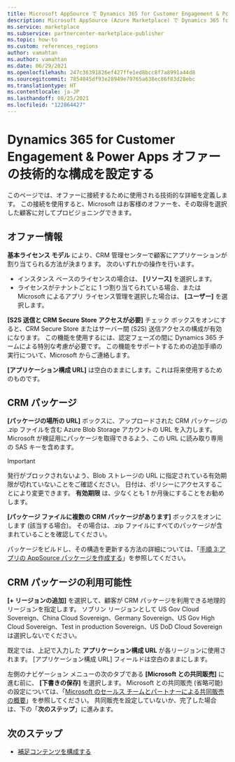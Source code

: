 ```yaml
---
title: Microsoft AppSource で Dynamics 365 for Customer Engagement & Power Apps オファーの技術的な構成を設定する - Azure Marketplace
description: Microsoft AppSource (Azure Marketplace) で Dynamics 365 for Customer Engagement & Power Apps オファーの技術的な構成を設定します。
ms.service: marketplace
ms.subservice: partnercenter-marketplace-publisher
ms.topic: how-to
ms.custom: references_regions
author: vamahtan
ms.author: vamahtan
ms.date: 06/29/2021
ms.openlocfilehash: 247c36391826ef427ffe1ed8bcc8f7a8991a44d8
ms.sourcegitcommit: 7854045df93e28949e79765a638ec86f83d28ebc
ms.translationtype: HT
ms.contentlocale: ja-JP
ms.lasthandoff: 08/25/2021
ms.locfileid: "122864427"
---
```

# <a name="set-up-dynamics-365-for-customer-engagement--power-apps-offer-technical-configuration"></a>Dynamics 365 for Customer Engagement & Power Apps オファーの技術的な構成を設定する

このページでは、オファーに接続するために使用される技術的な詳細を定義します。 この接続を使用すると、Microsoft はお客様のオファーを、その取得を選択した顧客に対してプロビジョニングできます。

## <a name="offer-information"></a>オファー情報

**基本ライセンス モデル** により、CRM 管理センターで顧客にアプリケーションが割り当てられる方法が決まります。 次のいずれかの操作を行います。

- インスタンス ベースのライセンスの場合は、 **[リソース]** を選択します。
- ライセンスがテナントごとに 1 つ割り当てられている場合、または Microsoft によるアプリ ライセンス管理を選択した場合は、 **[ユーザー]** を選択します。

**[S2S 送信と CRM Secure Store アクセスが必要]** チェック ボックスをオンにすると、CRM Secure Store またはサーバー間 (S2S) 送信アクセスの構成が有効になります。 この機能を使用するには、認定フェーズの間に Dynamics 365 チームによる特別な考慮が必要です。 この機能をサポートするための追加手順の実行について、Microsoft からご連絡します。

**[アプリケーション構成 URL]** は空白のままにします。これは将来使用するためのものです。

## <a name="crm-package"></a>CRM パッケージ

**[パッケージの場所の URL]** ボックスに、アップロードされた CRM パッケージの .zip ファイルを含む Azure Blob Storage アカウントの URL を入力します。 Microsoft が検証用にパッケージを取得できるよう、この URL に読み取り専用の SAS キーを含めます。

> [!IMPORTANT]
> 発行がブロックされないよう、Blob ストレージの URL に指定されている有効期限が切れていないことをご確認ください。 日付は、ポリシーにアクセスすることにより変更できます。 **有効期限** は、少なくとも 1 か月後にすることをお勧めします。

**[パッケージ ファイルに複数の CRM パッケージがあります]** ボックスをオンにします (該当する場合)。 その場合は、.zip ファイルにすべてのパッケージが含まれていることを確認してください。

パッケージをビルドし、その構造を更新する方法の詳細については、「[手順 3:アプリの AppSource パッケージを作成する](/powerapps/developer/common-data-service/create-package-app-appsource)」を参照してください。

## <a name="crm-package-availability"></a>CRM パッケージの利用可能性

**[+ リージョンの追加]** を選択して、顧客が CRM パッケージを利用できる地理的リージョンを指定します。 ソブリン リージョンとして US Gov Cloud Sovereign、China Cloud Sovereign、Germany Sovereign、US Gov High Cloud Sovereign、Test in production Sovereign、US DoD Cloud Sovereign は選択しないでください。

既定では、上記で入力した **アプリケーション構成 URL** が各リージョンに使用されます。 [アプリケーション構成 URL] フィールドは空白のままにします。

左側のナビゲーション メニューの次のタブである **[Microsoft との共同販売]** に進む前に、 **[下書きの保存]** を選択します。 Microsoft との共同販売 (省略可能) の設定については、「[Microsoft のセールス チームとパートナーによる共同販売の概要](./co-sell-overview.md)」を参照してください。 共同販売を設定していないか、完了した場合は、下の「**次のステップ**」に進みます。

## <a name="next-steps"></a>次のステップ

- [補足コンテンツを構成する](dynamics-365-customer-engage-supplemental-content.md)